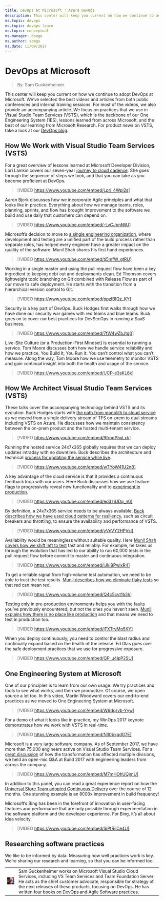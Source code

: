 ```yaml
---
title: DevOps at Microsoft | Azure DevOps
description: This center will keep you current on how we continue to adopt DevOps at Microsoft. We’ve selected the best videos and articles from both public conferences and internal training sessions. For most of the videos, we also provide an accompanying article. We focus on practices that we use in Visual Studio Team Services (VSTS), which is the backbone of our One Engineering System (1ES), lessons learned from across Microsoft, and the best of our learning from Microsoft Research.
ms.topic: devops
ms.topic: devops-learn
ms.topic: conceptual
ms.manager: douge
ms.author: samgu
ms.date: 11/09/2017
---
```


# DevOps at Microsoft
> By: Sam Guckenheimer

This center will keep you current on how we continue to adopt DevOps at Microsoft. We’ve selected the best videos and articles from both public conferences and internal training sessions. For most of the videos, we also provide an accompanying article. We focus on practices that we use in Visual Studio Team Services (VSTS), which is the backbone of our One Engineering System (1ES), lessons learned from across Microsoft, and the best of our learning from Microsoft Research. For product news on VSTS, take a look at our [DevOps blog](https://blogs.msdn.microsoft.com/devops/).

## How We Work with Visual Studio Team Services (VSTS)
For a great overview of lessons learned at Microsoft Developer Division, Lori Lamkin covers our seven-year [journey to cloud cadence](moving-cloud-cadence.md). She goes through the sequence of steps we took, and that you can take as you become proficient at DevOps.

> [!VIDEO https://www.youtube.com/embed/Lprj_4Wpi2s]

Aaron Bjork discusses how we incorporate Agile principles and what that looks like in practice. Everything about how we manage teams, roles, planning, sprints, and flow has brought improvement to the software we build and use daily that customers can depend on.

> [!VIDEO https://www.youtube.com/embed/-LvCJpnNljU]

Microsoft’s decision to move to [a single engineering organization](evolving-test-practices-microsoft.md), where development and testing are a unified part of the build process rather than separate roles, has helped every engineer have a greater impact on the quality of the software. Munil Shah shares his first hand experiences.

> [!VIDEO https://www.youtube.com/embed/tj5mfW_gtRU]

Working in a single master and using the pull request flow have been a key ingredient to keeping debt out and deployments clean. Ed Thomson covers lightweight topic branching on Git combined with Release Flow as part of our move to safe deployment. He starts with the transition from a hierarchical version control to Git.

> [!VIDEO https://www.youtube.com/embed/ppzIBIQz_KY]

Security is a key part of DevOps. Buck Hodges first walks through how we have done our security war games with red teams and blue teams. Buck goes on to cover our best practices for DevSecOps in running a SaaS business.

> [!VIDEO https://www.youtube.com/embed/7fW4wZbJtg0]

Live-Site Culture (or a Production-First Mindset) is essential to running a service. Tom Moore discusses both how we handle service reliability and how we practice, You Build It, You Run It. You can’t control what you can’t measure. Along the way, Tom Moore how we use telemetry to monitor VSTS and gain continual insight into both the health and usage of the service.

> [!VIDEO https://www.youtube.com/embed/UCP-e3sKL8k]

## How We Architect Visual Studio Team Services (VSTS)
These talks cover the accompanying technology behind VSTS and its evolution. Buck Hodges starts with [the path from monolith to cloud service](monolith-cloud-service.md) as we moved from a single delivery stream of TFS on-prem to dual streams including VSTS on Azure. He discusses how we maintain consistency between the on-prem product and the hosted multi-tenant service.

> [!VIDEO https://www.youtube.com/embed/9frodP5xLxk]

Running the hosted service 24x7x365 globally requires that we can deploy updates intraday with no downtime. Buck describes the architecture and technical [process for updating the service while live](achieving-no-downtime-versioned-service-updates.md).

> [!VIDEO https://www.youtube.com/embed/wTYoW41U2n8]

A key advantage of the cloud service is that it provides a continuous feedback loop with our users. Here Buck discusses how we use feature flags to progressively reveal new functionality and to [experiment in production](progressive-experimentation-feature-flags.md).

> [!VIDEO https://www.youtube.com/embed/ed3ziUDq_n0]

By definition, a 24x7x365 service needs to be always available. [Buck describes how we have used cloud patterns for resiliency](patterns-resiliency-cloud.md), such as circuit breakers and throttling, to ensure the availability and performance of VSTS.

> [!VIDEO https://www.youtube.com/embed/yVnVY2HPVsI]

Availability would be meaningless without suitable quality. Here [Munil Shah covers how we shift left to test](shift-left-make-testing-fast-reliable.md) fast and reliably. For example, he takes us through the evolution that has led to our ability to run 60,000 tests in the pull request flow before commit to master and continuous integration.

> [!VIDEO https://www.youtube.com/embed/iJkI8PwlxR4]

To get a reliable signal from high-volume test automation, we need to be able to trust the test results. [Munil describes how we eliminate flaky tests](eliminating-flaky-tests.md) so that red can mean red.

> [!VIDEO https://www.youtube.com/embed/Q4c5cvt1b3k]

Testing only in pre-production environments helps you with the faults you’ve previously encountered, but not the ones you haven’t seen. [Munil explains how there is no place like production](shift-right-test-production.md) and that means we need to test in production too.

> [!VIDEO https://www.youtube.com/embed/jFXTryMp5KY]

When you deploy continuously, you need to control the blast radius and continually expand based on the health of the release. Ed Glas goes over the safe deployment practices that we use for progressive exposure.

> [!VIDEO https://www.youtube.com/embed/QP_u4ipP2SU]

## One Engineering System at Microsoft
One of our principles is to learn from our own usage. We try practices and tools to see what works, and then we productize. Of course, we open source a lot too. In this video, Martin Woodward covers our end-to-end practices as we moved to One Engineering System at Microsoft.

> [!VIDEO https://www.youtube.com/embed/W6dqrvb-Yyw]

For a demo of what it looks like in practice, my WinOps 2017 keynote demonstrates how we work with VSTS in real-time.

> [!VIDEO https://www.youtube.com/embed/NlI0bkgdG7E]

Microsoft is a very large software company. As of September 2017, we have more than 75,000 engineers active on Visual Studio Team Services. For a [great discussion](moving-65000-microsofties-devops-public-cloud.md) of how the transformation has affected multiple divisions, we held an open-mic Q&A at Build 2017 with engineering leaders from across the company.

> [!VIDEO https://www.youtube.com/embed/M7mHOhUQjmU]

In addition to this panel, you can read a great experience report on how the [Universal Store Team adopted Continuous Delivery](universal-store-journey-continuous-delivery-devops.md) over the course of 12 months. One stunning example is an 8000x improvement in build frequency!

Microsoft’s Bing has been in the forefront of innovation in user-facing features and performance that are only possible through experimentation in the software platform and the developer experience. For Bing, it’s all about idea velocity.

> [!VIDEO https://www.youtube.com/embed/SiPtRjiCe4U]

## Researching software practices
We like to be informed by data. Measuring how well practices work is key. We’re sharing our research and learning, so that you can be informed too.

|             |                           |
|-------------|---------------------------|
|![Image: Sam Guckenheimer, MSFT](../_img/samgu-avatar.jpg)|Sam Guckenheimer works on Microsoft Visual Studio Cloud Services, including VS Team Services and Team Foundation Server. He acts as the chief customer advocate, responsible for strategy of the next releases of these products, focusing on DevOps. He has written four books on DevOps and Agile Software practices.|
